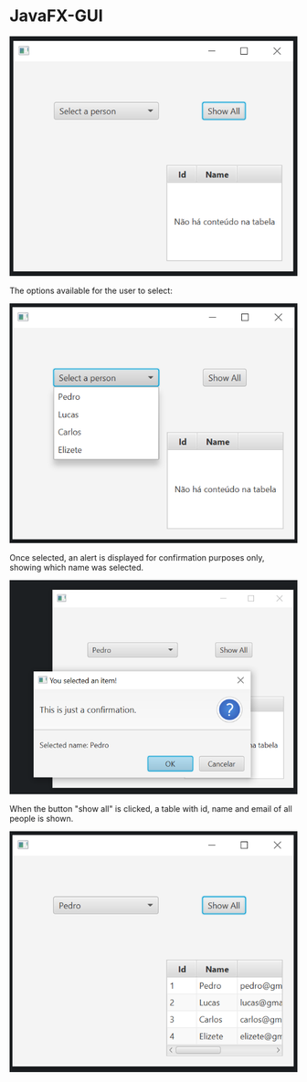 # JavaFX-GUI

![](images/i1.PNG)

The options available for the user to select:

![](images/i2.PNG)

Once selected, an alert is displayed for confirmation purposes only, showing which name was selected.

![](images/i3.PNG)

When the button "show all" is clicked, a table with id, name and email of all people is shown.

![](images/i4.PNG)






